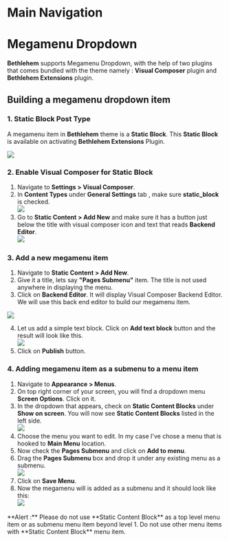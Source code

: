 # Main Navigation

# Megamenu Dropdown

**Bethlehem** supports Megamenu Dropdown, with the help of two plugins that comes bundled with the theme namely :  **Visual Composer** plugin and **Bethlehem Extensions** plugin.

## Building a megamenu dropdown item

### 1. Static Block Post Type

A megamenu item in **Bethlehem** theme is a **Static Block**. This **Static Block** is available on activating **Bethlehem Extensions** Plugin.

![](http://transvelo.github.io/bethlehem/docs/images/admin-static-content.png)

### 2. Enable Visual Composer for Static Block

1. Navigate to **Settings > Visual Composer**.
2. In **Content Types** under **General Settings** tab , make sure **static_block** is checked.<br/>![](http://transvelo.github.io/bethlehem/docs/images/vc-settings.png)
3. Go to **Static Content > Add New** and make sure it has a button just below the title with visual composer icon and text that reads **Backend Editor**.<br/>![](http://transvelo.github.io/bethlehem/docs/images/visual-composer-button.png)

### 3. Add a new megamenu item

1. Navigate to **Static Content > Add New**.
2. Give it a title, lets say **"Pages Submenu"** item. The title is not used anywhere in displaying the menu.
3. Click on **Backend Editor**. It will display Visual Composer Backend Editor. We will use this back end editor to build our megamenu item.

 ![](http://transvelo.github.io/bethlehem/docs/images/test-megamenu-item.png)

4. Let us add a simple text block. Click on **Add text block** button and the result will look like this.<br/>![](http://transvelo.github.io/bethlehem/docs/images/add-text-block.png)
5. Click on **Publish** button.

### 4. Adding megamenu item as a submenu to a menu item

1. Navigate to **Appearance > Menus**.
2. On top right corner of your screen, you will find a dropdown menu **Screen Options**. Click on it.
3. In the dropdown that appears, check on **Static Content Blocks** under **Show on screen**. You will now see **Static Content Blocks** listed in the left side. <br/>![](http://transvelo.github.io/bethlehem/docs/images/static-content-block-left-menu.png)
4. Choose the menu you want to edit. In my case I've chose a menu that is hooked to **Main Menu** location.
5. Now check the **Pages Submenu** and click on **Add to menu**.
6. Drag the **Pages Submenu** box and drop it under any existing menu as a submenu.<br/>
![](http://transvelo.github.io/bethlehem/docs/images/static-block-submenu.png)
7. Click on **Save Menu**.
8. Now the megamenu will is added as a submenu and it should look like this: <br/> ![](http://transvelo.github.io/bethlehem/docs/images/megamenu-as-submenu.png)

<div class="alert alert-danger">**Alert :** Please do not use **Static Content Block** as a top level menu item or as submenu menu item beyond level 1. Do not use other menu items with **Static Content Block** menu item.</div>
